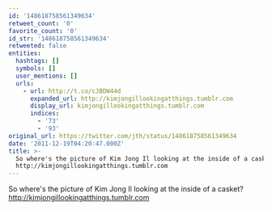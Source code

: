 ```yaml
---
id: '148618758561349634'
retweet_count: '0'
favorite_count: '0'
id_str: '148618758561349634'
retweeted: false
entities:
  hashtags: []
  symbols: []
  user_mentions: []
  urls:
    - url: http://t.co/cJBDW44d
      expanded_url: http://kimjongillookingatthings.tumblr.com
      display_url: kimjongillookingatthings.tumblr.com
      indices:
        - '73'
        - '93'
original_url: https://twitter.com/jth/status/148618758561349634
date: '2011-12-19T04:20:47.000Z'
title: >-
  So where's the picture of Kim Jong Il looking at the inside of a casket?
  http://kimjongillookingatthings.tumblr.com
---
```


So where's the picture of Kim Jong Il looking at the inside of a casket? http://kimjongillookingatthings.tumblr.com